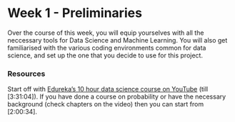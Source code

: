 #  Week 1 - Preliminaries

Over the course of this week, you will equip yourselves with all the neccessary tools for Data Science and Machine Learning. You will also get familiarised with the various coding environments common for data science, and set up the one that you decide to use for this project.

### Resources

Start off with [Edureka’s 10 hour data science course on YouTube](https://www.youtube.com/watch?v=-ETQ97mXXF0) (till [3:31:04]). If you have done a course on probability or have the necessary background (check chapters on the video) then you can start from [2:00:34].
